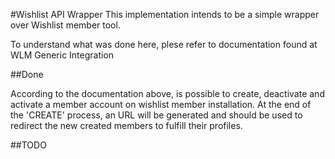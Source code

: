 #Wishlist API Wrapper
This implementation intends to be a simple wrapper over Wishlist member tool.

To understand what was done here, plese refer to documentation found at WLM Generic Integration

##Done

According to the documentation above, is possible to create, deactivate and activate a member account on wishlist member installation. At the end of the 'CREATE' process, an URL will be generated and should be used to redirect the new created members to fulfill their profiles.

##TODO